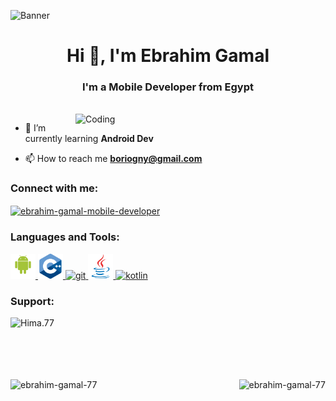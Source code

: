 ![Banner](https://akshusofttech.com/wp-content/uploads/2021/04/Mobile-App-Development-Company-Jabalpur.png)
<h1 align="center">Hi 👋, I'm Ebrahim Gamal</h1>
<h3 align="center">I'm a Mobile Developer from Egypt</h3><br>
<img align="right" alt="Coding" width="400" src="https://spwebconnect.com/img/services/Mobile_Application/Android_App_Development/SpWebconnect_Android_App_development.gif">

<!-- Two good gifs for right part banner
<!-- https://spwebconnect.com/img/services/Mobile_Application/Android_App_Development/SpWebconnect_Android_App_development.gif Transparent Image -->
<!-- https://proeffico.com/wp-content/uploads/2023/10/app-development-1.gif With white background -->


- 🌱 I’m currently learning **Android Dev**

- 📫 How to reach me **boriogny@gmail.com**

<h3 align="left">Connect with me:</h3>
<p align="left">
<a href="https://linkedin.com/in/ebrahim-gamal-mobile-developer" target="blank"><img align="center" src="https://raw.githubusercontent.com/rahuldkjain/github-profile-readme-generator/master/src/images/icons/Social/linked-in-alt.svg" alt="ebrahim-gamal-mobile-developer" height="30" width="40" /></a>
</p>

<h3 align="left">Languages and Tools:</h3>
<p align="left"> <a href="https://developer.android.com" target="_blank" rel="noreferrer"> <img src="https://raw.githubusercontent.com/devicons/devicon/master/icons/android/android-original-wordmark.svg" alt="android" width="40" height="40"/> </a> <a href="https://www.w3schools.com/cpp/" target="_blank" rel="noreferrer"> <img src="https://raw.githubusercontent.com/devicons/devicon/master/icons/cplusplus/cplusplus-original.svg" alt="cplusplus" width="40" height="40"/> </a> <a href="https://git-scm.com/" target="_blank" rel="noreferrer"> <img src="https://www.vectorlogo.zone/logos/git-scm/git-scm-icon.svg" alt="git" width="40" height="40"/> </a> <a href="https://www.java.com" target="_blank" rel="noreferrer"> <img src="https://raw.githubusercontent.com/devicons/devicon/master/icons/java/java-original.svg" alt="java" width="40" height="40"/> </a> <a href="https://kotlinlang.org" target="_blank" rel="noreferrer"> <img src="https://www.vectorlogo.zone/logos/kotlinlang/kotlinlang-icon.svg" alt="kotlin" width="40" height="40"/> </a> </p>

<h3 align="left">Support:</h3>
<p><a href="https://www.buymeacoffee.com/Hima.77"> <img align="left" src="https://cdn.buymeacoffee.com/buttons/v2/default-yellow.png" height="50" width="210" alt="Hima.77" /></a></p><br><br><br><br><br>

<p><img align="left" src="https://github-readme-stats.vercel.app/api/top-langs?username=ebrahim-gamal-77&show_icons=true&theme=dracula&locale=en&layout=compact" alt="ebrahim-gamal-77" /></p>

<p>&nbsp;<img align="right" src="https://github-readme-stats.vercel.app/api?username=ebrahim-gamal-77&show_icons=true&theme=dracula&locale=en" alt="ebrahim-gamal-77" /></p>

